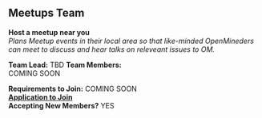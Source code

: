 ## Meetups Team
**Host a meetup near you**<br>
*Plans Meetup events in their local area so that like-minded OpenMineders can meet to discuss and hear talks on releveant issues to OM.*<br>

**Team Lead:**  TBD
**Team Members:**<br>
COMING SOON<br>

**Requirements to Join:** COMING SOON<br>
[**Application to Join**](https://forms.gle/Bzm7SxLs3xBsgwiZ9)<br>
**Accepting New Members?** YES
